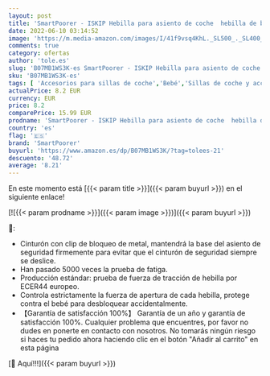 ```yaml
---
layout: post
title: 'SmartPoorer - ISKIP Hebilla para asiento de coche  hebilla de bloqueo fijo  cinturón de seguridad  arnés para el pecho para bebés  niños pequeños y niños'
date: 2022-06-10 03:14:52
image: 'https://m.media-amazon.com/images/I/41f9vsq4KhL._SL500_._SL400_.jpg'
comments: true
category: ofertas
author: 'tole.es'
slug: 'B07MB1WS3K-es SmartPoorer - ISKIP Hebilla para asiento de coche hebilla...'
sku: 'B07MB1WS3K-es'
tags: [ 'Accesorios para sillas de coche','Bebé','Sillas de coche y accesorios','bebés','smartpoorer','🇪🇸', ]
actualPrice: 8.2 EUR
currency: EUR
price: 8.2
comparePrice: 15.99 EUR
prodname: 'SmartPoorer - ISKIP Hebilla para asiento de coche  hebilla de bloqueo fijo  cinturón de seguridad  arnés para el pecho para bebés  niños pequeños y niños'
country: 'es'
flag: '🇪🇸'
brand: 'SmartPoorer'
buyurl: 'https://www.amazon.es/dp/B07MB1WS3K/?tag=tolees-21'
descuento: '48.72'
average: '8.21'
---
```


En este momento está [{{< param title >}}]({{< param buyurl >}}) en el siguiente enlace!

[![{{< param prodname >}}]({{< param image >}})]({{< param buyurl >}})

🔎:

- Cinturón con clip de bloqueo de metal, mantendrá la base del asiento de seguridad firmemente para evitar que el cinturón de seguridad siempre se deslice.
- Han pasado 5000 veces la prueba de fatiga.
- Producción estándar: prueba de fuerza de tracción de hebilla por ECER44 europeo.
- Controla estrictamente la fuerza de apertura de cada hebilla, protege contra el bebé para desbloquear accidentalmente.
- 【Garantía de satisfacción 100%】 Garantía de un año y garantía de satisfacción 100%. Cualquier problema que encuentres, por favor no dudes en ponerte en contacto con nosotros. No tomarás ningún riesgo si haces tu pedido ahora haciendo clic en el botón "Añadir al carrito" en esta página

[🛒 Aquí!!!]({{< param buyurl >}})
